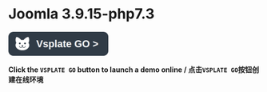 # Joomla 3.9.15-php7.3

<a href="https://www.vsplate.com/?docker-compose=https://github.com/vsplate/dcenvs/joomla/3.9.15-php7.3"><img alt="VSPLATE GO" src="https://raw.githubusercontent.com/vsplate/images/master/vsgo_btn.png" width="200px"></a>

**Click the `VSPLATE GO` button to launch a demo online / 点击`VSPLATE GO`按钮创建在线环境**